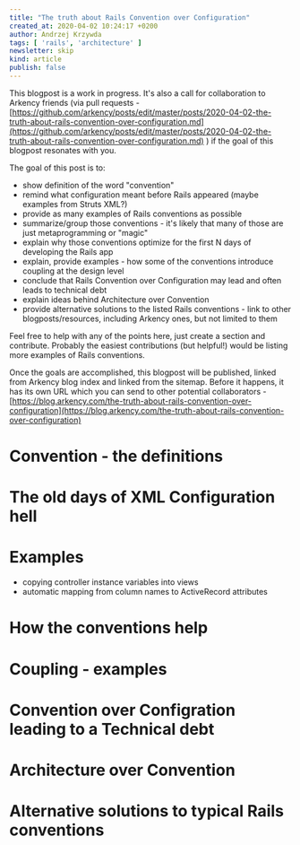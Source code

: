 ```yaml
---
title: "The truth about Rails Convention over Configuration"
created_at: 2020-04-02 10:24:17 +0200
author: Andrzej Krzywda
tags: [ 'rails', 'architecture' ]
newsletter: skip
kind: article
publish: false
---
```


This blogpost is a work in progress. It's also a call for collaboration to Arkency friends (via pull requests - [https://github.com/arkency/posts/edit/master/posts/2020-04-02-the-truth-about-rails-convention-over-configuration.md](https://github.com/arkency/posts/edit/master/posts/2020-04-02-the-truth-about-rails-convention-over-configuration.md) ) if the goal of this blogpost resonates with you.

The goal of this post is to:

* show definition of the word "convention"
* remind what configuration meant before Rails appeared (maybe examples from Struts XML?)
* provide as many examples of Rails conventions as possible
* summarize/group those conventions - it's likely that many of those are just metaprogramming or "magic"
* explain why those conventions optimize for the first N days of developing the Rails app
* explain, provide examples - how some of the conventions introduce coupling at the design level
* conclude that Rails Convention over Configuration may lead and often leads to technical debt
* explain ideas behind Architecture over Convention
* provide alternative solutions to the listed Rails conventions - link to other blogposts/resources, including Arkency ones, but not limited to them

Feel free to help with any of the points here, just create a section and contribute. Probably the easiest contributions (but helpful!) would be listing more examples of Rails conventions.

Once the goals are accomplished, this blogpost will be published, linked from Arkency blog index and linked from the sitemap. Before it happens, it has its own URL which you can send to other potential collaborators - [https://blog.arkency.com/the-truth-about-rails-convention-over-configuration](https://blog.arkency.com/the-truth-about-rails-convention-over-configuration)
 
<!-- more -->

# Convention - the definitions

# The old days of XML Configuration hell

# Examples

* copying controller instance variables into views 
* automatic mapping from column names to ActiveRecord attributes

# How the conventions help

# Coupling - examples

# Convention over Configration leading to a Technical debt

# Architecture over Convention

# Alternative solutions to typical Rails conventions

